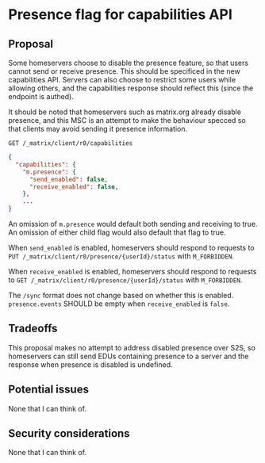 # Presence flag for capabilities API

## Proposal

Some homeservers choose to disable the presence feature, so that users cannot send or receive presence.
This should be specificed in the new capabilities API. Servers can also choose to restrict some users
while allowing others, and the capabilities response should reflect this (since the endpoint is authed).

It should be noted that homeservers such as matrix.org already disable presence, and this MSC is an attempt
to make the behaviour specced so that clients may avoid sending it presence information.

`GET /_matrix/client/r0/capabilities`

```json
{
  "capabilities": {
    "m.presence": {
      "send_enabled": false,
      "receive_enabled": false,
    },
    ...
}
```

An omission of `m.presence` would default both sending and receiving to true. An omission of either child flag
would also default that flag to true.

When `send_enabled` is enabled, homeservers should respond to requests to 
`PUT /_matrix/client/r0/presence/{userId}/status` with `M_FORBIDDEN`.

When `receive_enabled` is enabled, homeservers should respond to requests to 
`GET /_matrix/client/r0/presence/{userId}/status` with `M_FORBIDDEN`.

The `/sync` format does not change based on whether this is enabled. `presence.events` SHOULD be empty when `receive_enabled` is `false`.

## Tradeoffs

This proposal makes no attempt to address disabled presence over S2S, so homeservers can still send EDUs containing
presence to a server and the response when presence is disabled is undefined.

## Potential issues

None that I can think of.

## Security considerations

None that I can think of.
